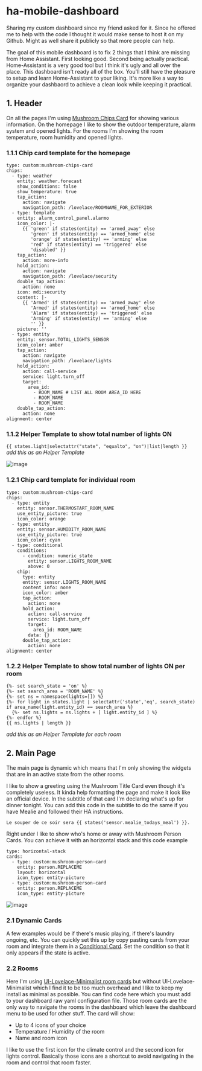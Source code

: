 # ha-mobile-dashboard
Sharing my custom dashboard since my friend asked for it. Since he offered me to help with the code I thought it would make sense to host it on my Github. Might as well share it publicly so that more people can help.

The goal of this mobile dashboard is to fix 2 things that I think are missing from Home Assistant. First looking good. Second being actually practical. Home-Assistant is a very good tool but I think it's ugly and all over the place. This dashboard isn't ready all of the box. You'll still have the pleasure to setup and learn Home-Assistant to your liking. It's more like a way to organize your dashbaord to achieve a clean look while keeping it practical.

## 1. Header

On all the pages I'm using [Mushroom Chips Card](https://github.com/piitaya/lovelace-mushroom/blob/main/docs/cards/chips.md) for showing various information. On the homepage I like to show the outdoor temperature, alarm system and opened lights. For the rooms I'm showing the room temperature, room humidity and opened lights.

### 1.1.1 Chip card template for the homepage
```
type: custom:mushroom-chips-card
chips:
  - type: weather
    entity: weather.forecast
    show_conditions: false
    show_temperature: true
    tap_action:
      action: navigate
      navigation_path: /lovelace/ROOMNAME_FOR_EXTERIOR
  - type: template
    entity: alarm_control_panel.alarmo
    icon_color: |-
      {{ 'green' if states(entity) == 'armed_away' else 
         'green' if states(entity) == 'armed_home' else
         'orange' if states(entity) == 'arming' else
         'red' if states(entity) == 'triggered' else
         'disabled' }}
    tap_action:
      action: more-info
    hold_action:
      action: navigate
      navigation_path: /lovelace/security
    double_tap_action:
      action: none
    icon: mdi:security
    content: |-
      {{ 'Armed' if states(entity) == 'armed_away' else 
         'Armed' if states(entity) == 'armed_home' else
         'Alarm' if states(entity) == 'triggered' else
         'Arming' if states(entity) == 'arming' else
         '' }}
    picture: ''
  - type: entity
    entity: sensor.TOTAL_LIGHTS_SENSOR
    icon_color: amber
    tap_action:
      action: navigate
      navigation_path: /lovelace/lights
    hold_action:
      action: call-service
      service: light.turn_off
      target:
        area_id:
          - ROOM_NAME # LIST ALL ROOM AREA_ID HERE
          - ROOM_NAME
          - ROOM_NAME
    double_tap_action:
      action: none
alignment: center
```

### 1.1.2 Helper Template to show total number of lights ON
`{{ states.light|selectattr("state", "equalto", "on")|list|length }}`
_add this as an Helper Template_

![image](https://github.com/gravelfreeman/ha-mobile-dashboard/assets/44218371/a92fad82-7ee5-4d9c-ba0d-4c4c9211804d)

### 1.2.1 Chip card template for individual room

```
type: custom:mushroom-chips-card
chips:
  - type: entity
    entity: sensor.THERMOSTART_ROOM_NAME
    use_entity_picture: true
    icon_color: orange
  - type: entity
    entity: sensor.HUMIDITY_ROOM_NAME
    use_entity_picture: true
    icon_color: cyan
  - type: conditional
    conditions:
      - condition: numeric_state
        entity: sensor.LIGHTS_ROOM_NAME
        above: 0
    chip:
      type: entity
      entity: sensor.LIGHTS_ROOM_NAME
      content_info: none
      icon_color: amber
      tap_action:
        action: none
      hold_action:
        action: call-service
        service: light.turn_off
        target:
          area_id: ROOM_NAME
        data: {}
      double_tap_action:
        action: none
alignment: center
```

### 1.2.2 Helper Template to show total number of lights ON per room
```
{%- set search_state = 'on' %}
{%- set search_area = 'ROOM_NAME' %}
{%- set ns = namespace(lights=[]) %}
{%- for light in states.light | selectattr('state','eq', search_state) if area_name(light.entity_id) == search_area %}
  {%- set ns.lights = ns.lights + [ light.entity_id ] %}
{%- endfor %}
{{ ns.lights | length }}
```
_add this as an Helper Template for each room_

## 2. Main Page

The main page is dynamic which means that I'm only showing the widgets that are in an active state from the other rooms.

I like to show a greeting using the Mushroom Title Card even though it's completely useless. It kinda help formatting the page and make it look like an official device. In the subtitle of that card I'm declaring what's up for dinner tonight. You can add this code in the subtitle to do the same if you have Mealie and followed their HA instructions.

``Le souper de ce soir sera {{ states('sensor.mealie_todays_meal') }}.``

Right under I like to show who's home or away with Mushroom Person Cards. You can achieve it with an horizontal stack and this code example

```
type: horizontal-stack
cards:
  - type: custom:mushroom-person-card
    entity: person.REPLACEME
    layout: horizontal
    icon_type: entity-picture
  - type: custom:mushroom-person-card
    entity: person.REPLACEME
    icon_type: entity-picture
```

![image](https://github.com/gravelfreeman/ha-mobile-dashboard/assets/44218371/a08e106b-d926-4035-b875-f3462882b881)

### 2.1 Dynamic Cards

A few examples would be if there's music playing, if there's laundry ongoing, etc. You can quickly set this up by copy pasting cards from your room and integrate them in a [Conditional Card](https://www.home-assistant.io/dashboards/conditional/). Set the condition so that it only appears if the state is active.

### 2.2 Rooms

Here I'm using [UI-Lovelace-Minimalist room cards](https://ui-lovelace-minimalist.github.io/UI/usage/cards/card_room/) but without UI-Lovelace-Minimalist which I find it to be too much overhead and I like to keep my install as minimal as possible. You can find code here which you must add to your dashboard raw yaml configuration file. Those room cards are the only way to navigate the rooms in the dashboard which leave the dashboard menu to be used for other stuff. The card will show:

- Up to 4 icons of your choice
- Temperature / Humidity of the room
- Name and room icon

I like to use the first icon for the climate control and the second icon for lights control. Basically those icons are a shortcut to avoid navigating in the room and control that room faster.

